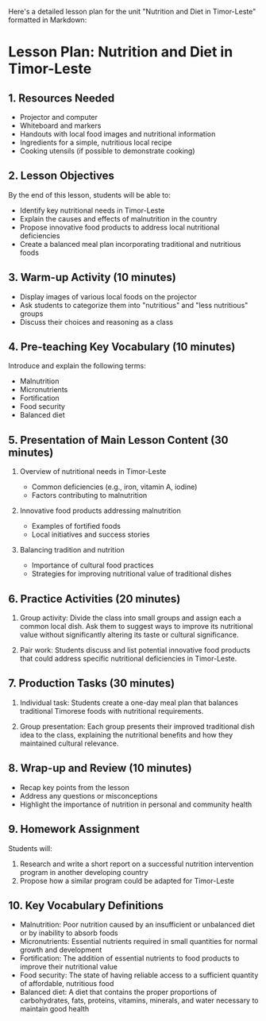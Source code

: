 Here's a detailed lesson plan for the unit "Nutrition and Diet in Timor-Leste" formatted in Markdown:

# Lesson Plan: Nutrition and Diet in Timor-Leste

## 1. Resources Needed

- Projector and computer
- Whiteboard and markers
- Handouts with local food images and nutritional information
- Ingredients for a simple, nutritious local recipe
- Cooking utensils (if possible to demonstrate cooking)

## 2. Lesson Objectives

By the end of this lesson, students will be able to:
- Identify key nutritional needs in Timor-Leste
- Explain the causes and effects of malnutrition in the country
- Propose innovative food products to address local nutritional deficiencies
- Create a balanced meal plan incorporating traditional and nutritious foods

## 3. Warm-up Activity (10 minutes)

- Display images of various local foods on the projector
- Ask students to categorize them into "nutritious" and "less nutritious" groups
- Discuss their choices and reasoning as a class

## 4. Pre-teaching Key Vocabulary (10 minutes)

Introduce and explain the following terms:
- Malnutrition
- Micronutrients
- Fortification
- Food security
- Balanced diet

## 5. Presentation of Main Lesson Content (30 minutes)

1. Overview of nutritional needs in Timor-Leste
   - Common deficiencies (e.g., iron, vitamin A, iodine)
   - Factors contributing to malnutrition

2. Innovative food products addressing malnutrition
   - Examples of fortified foods
   - Local initiatives and success stories

3. Balancing tradition and nutrition
   - Importance of cultural food practices
   - Strategies for improving nutritional value of traditional dishes

## 6. Practice Activities (20 minutes)

1. Group activity: Divide the class into small groups and assign each a common local dish. Ask them to suggest ways to improve its nutritional value without significantly altering its taste or cultural significance.

2. Pair work: Students discuss and list potential innovative food products that could address specific nutritional deficiencies in Timor-Leste.

## 7. Production Tasks (30 minutes)

1. Individual task: Students create a one-day meal plan that balances traditional Timorese foods with nutritional requirements.

2. Group presentation: Each group presents their improved traditional dish idea to the class, explaining the nutritional benefits and how they maintained cultural relevance.

## 8. Wrap-up and Review (10 minutes)

- Recap key points from the lesson
- Address any questions or misconceptions
- Highlight the importance of nutrition in personal and community health

## 9. Homework Assignment

Students will:
1. Research and write a short report on a successful nutrition intervention program in another developing country
2. Propose how a similar program could be adapted for Timor-Leste

## 10. Key Vocabulary Definitions

- Malnutrition: Poor nutrition caused by an insufficient or unbalanced diet or by inability to absorb foods
- Micronutrients: Essential nutrients required in small quantities for normal growth and development
- Fortification: The addition of essential nutrients to food products to improve their nutritional value
- Food security: The state of having reliable access to a sufficient quantity of affordable, nutritious food
- Balanced diet: A diet that contains the proper proportions of carbohydrates, fats, proteins, vitamins, minerals, and water necessary to maintain good health